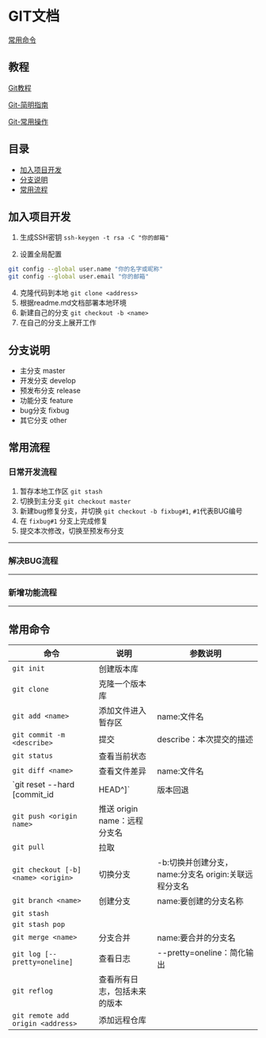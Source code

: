 # GIT文档
[常用命令](#常用命令)
## 教程
[Git教程](https://www.liaoxuefeng.com/wiki/0013739516305929606dd18361248578c67b8067c8c017b000)

[Git-简明指南](https://rogerdudler.github.io/git-guide/index.zh.html)

[Git-常用操作](https://github.com/521xueweihan/git-tips)

## 目录
* [加入项目开发](#加入项目开发)
* [分支说明](#分支说明)
* [常用流程](#常用流程)

## 加入项目开发
1. 生成SSH密钥	`ssh-keygen -t rsa -C "你的邮箱"`

3. 设置全局配置 

```bash
git config --global user.name "你的名字或昵称"
git config --global user.email "你的邮箱"
```
4. 克隆代码到本地 `git clone <address> `
5. 根据readme.md文档部署本地环境
6. 新建自己的分支 `git checkout -b <name>`
7. 在自己的分支上展开工作


## 分支说明

* 主分支 master
* 开发分支 develop
* 预发布分支 release
* 功能分支 feature
* bug分支 fixbug
* 其它分支 other

## 常用流程
### 日常开发流程
1. 暂存本地工作区 `git stash`
2. 切换到主分支 `git checkout master`
3. 新建bug修复分支，并切换 `git checkout -b fixbug#1`, `#1`代表BUG编号
4. 在 `fixbug#1` 分支上完成修复
5. 提交本次修改，切换至预发布分支
---
### 解决BUG流程

---
### 新增功能流程
---



## 常用命令
命令 | 说明 | 参数说明
--|--|--
`git init` | 创建版本库 
`git clone` | 克隆一个版本库
`git add <name>` | 添加文件进入暂存区 | name:文件名
`git commit -m <describe>` | 提交 | describe：本次提交的描述
`git status` | 查看当前状态 | 
`git diff <name>` | 查看文件差异 | name:文件名
`git reset --hard [commit_id | HEAD^]` | 版本回退 | commit_id:提交版本号  HEAD^：上一个版本
`git push <origin name> ` | 推送 origin name：远程分支名
`git pull ` | 拉取 
`git checkout [-b] <name> <origin>` | 切换分支 | -b:切换并创建分支，name:分支名 origin:关联远程分支名
`git branch <name>` | 创建分支 | name:要创建的分支名称
`git stash` | 
`git stash pop` |
`git merge <name>` | 分支合并 | name:要合并的分支名
`git log [--pretty=oneline]` | 查看日志 | --pretty=oneline：简化输出
`git reflog` | 查看所有日志，包括未来的版本 |
`git remote add origin <address>` | 添加远程仓库 | 
